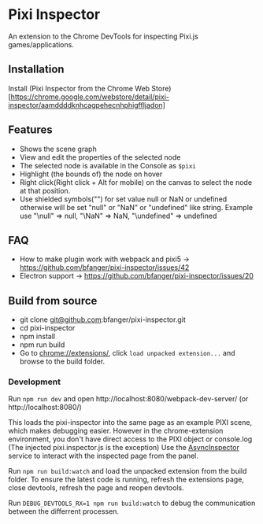 # Pixi Inspector

An extension to the Chrome DevTools for inspecting Pixi.js games/applications.

## Installation

Install (Pixi Inspector from the Chrome Web Store)[https://chrome.google.com/webstore/detail/pixi-inspector/aamddddknhcagpehecnhphigffljadon]

## Features

- Shows the scene graph
- View and edit the properties of the selected node
- The selected node is available in the Console as `$pixi`
- Highlight (the bounds of) the node on hover
- Right click(Right click + Alt for mobile) on the canvas to select the node at that position.
- Use shielded symbols("\") for set value null or NaN or undefined otherwise will be set "null" or "NaN" or "undefined" like string. Example use "\null" => null, "\NaN" => NaN, "\undefined" => undefined

## FAQ

- How to make plugin work with webpack and pixi5 -> https://github.com/bfanger/pixi-inspector/issues/42
- Electron support -> https://github.com/bfanger/pixi-inspector/issues/20

## Build from source

- git clone git@github.com:bfanger/pixi-inspector.git
- cd pixi-inspector
- npm install
- npm run build
- Go to [chrome://extensions/](chrome://extensions/), click `load unpacked extension...` and browse to the build folder.

### Development

Run `npm run dev` and open http://localhost:8080/webpack-dev-server/ (or http://localhost:8080/)

This loads the pixi-inspector into the same page as an example PIXI scene, which makes debugging easier.
However in the chrome-extension environment, you don't have direct access to the PIXI object or console.log (The injected pixi.inspector.js is the exception)
Use the [AsyncInspector](src/services/AsyncInspector.js) service to interact with the inspected page from the panel.

Run `npm run build:watch` and load the unpacked extension from the build folder.
To ensure the latest code is running, refresh the extensions page, close devtools, refresh the page and reopen devtools.

Run `DEBUG_DEVTOOLS_RX=1 npm run build:watch` to debug the communication between the differrent processen.

